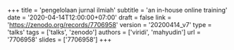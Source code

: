 +++
title = 'pengelolaan jurnal ilmiah'
subtitle = 'an in-house online training'
date = '2020-04-14T12:00:00+07:00'
draft = false
link = 'https://zenodo.org/records/7706958'
version = '20200414_v7'
type = 'talks'
tags = ['talks', 'zenodo']
authors = ['viridi', 'mahyudin']
url = '7706958'
slides = ['7706958']
+++
